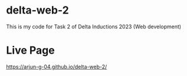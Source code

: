 # delta-web-2
This is my code for Task 2 of Delta Inductions 2023 (Web development)

# Live Page
https://arjun-g-04.github.io/delta-web-2/
